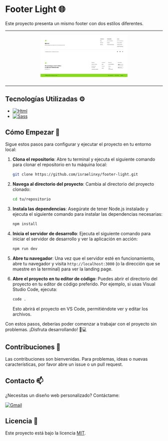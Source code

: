 # Footer Light 🌐

Este proyecto presenta un mismo footer con  dos estilos diferentes.

---

<div align="center">
  <img src="footer-light.png" alt="footer-light" width="55%"/>
</div>


---

## Tecnologías Utilizadas ⚙️

- [![Html](https://img.shields.io/badge/HTML-white?style=for-the-badge&logo=html5&logoColor=white&labelColor=black&color=%23E34F26)](src/index.html)
- [![Sass](https://img.shields.io/badge/SASS-black?style=for-the-badge&logo=Sass&logoColor=white&labelColor=black&color=%23CC6699)](src/sass/)


## Cómo Empezar 🚀

Sigue estos pasos para configurar y ejecutar el proyecto en tu entorno local:

1. **Clona el repositorio**:
   Abre tu terminal y ejecuta el siguiente comando para clonar el repositorio en tu máquina local:
   ```bash
   git clone https://github.com/israelinxy/footer-light.git
   ```

2. **Navega al directorio del proyecto**:
   Cambia al directorio del proyecto clonado:
   ```bash
   cd tu/repositorio
   ```

3. **Instala las dependencias**:
   Asegúrate de tener Node.js instalado y ejecuta el siguiente comando para instalar las dependencias necesarias:
   ```bash
   npm install
   ```

4. **Inicia el servidor de desarrollo**:
   Ejecuta el siguiente comando para iniciar el servidor de desarrollo y ver la aplicación en acción:
   ```bash
   npm run dev
   ```

5. **Abre tu navegador**:
   Una vez que el servidor esté en funcionamiento, abre tu navegador y visita `http://localhost:3000` (o la dirección que se muestre en la terminal) para ver la landing page.

6. **Abre el proyecto en tu editor de código**:
   Puedes abrir el directorio del proyecto en tu editor de código preferido. Por ejemplo, si usas Visual Studio Code, ejecuta:
   ```bash
   code .
   ```
   Esto abrirá el proyecto en VS Code, permitiéndote ver y editar los archivos.

Con estos pasos, deberías poder comenzar a trabajar con el proyecto sin problemas. ¡Disfruta desarrollando! 🚀💻

## Contribuciones 🤝

Las contribuciones son bienvenidas. Para problemas, ideas o nuevas características, por favor abre un issue o un pull request.

## Contacto 📫

¿Necesitas un diseño web personalizado? Contáctame:

[![Gmail](https://img.shields.io/badge/Email%20personal-white?style=for-the-badge&logo=gmail&logoColor=white&label=israelcolladom%40gmail.com&labelColor=black&color=%23EA4335)](mailto:israelcolladom@gmail.com)

## Licencia 📜

Este proyecto está bajo la licencia [MIT](LICENSE).
